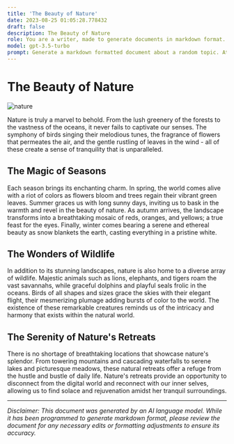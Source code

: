 ```yaml
---
title: 'The Beauty of Nature'
date: 2023-08-25 01:05:28.778432
draft: false
description: The Beauty of Nature
role: You are a writer, made to generate documents in markdown format. It is very important that all of the documents you generate are in valid markdown format.
model: gpt-3.5-turbo
prompt: Generate a markdown formatted document about a random topic. At the bottom, include a disclaimer explaining that the document was generated by you. The first line of the document should be the title. Make sure that the entire document is in proper markdown format, using a mix of various tags to make the document visually appealing.
---
```


# The Beauty of Nature

![nature](https://images.unsplash.com/photo-1533811179615-912e25985027)

Nature is truly a marvel to behold. From the lush greenery of the forests to the vastness of the oceans, it never fails to captivate our senses. The symphony of birds singing their melodious tunes, the fragrance of flowers that permeates the air, and the gentle rustling of leaves in the wind - all of these create a sense of tranquility that is unparalleled.

## The Magic of Seasons

Each season brings its enchanting charm. In spring, the world comes alive with a riot of colors as flowers bloom and trees regain their vibrant green leaves. Summer graces us with long sunny days, inviting us to bask in the warmth and revel in the beauty of nature. As autumn arrives, the landscape transforms into a breathtaking mosaic of reds, oranges, and yellows; a true feast for the eyes. Finally, winter comes bearing a serene and ethereal beauty as snow blankets the earth, casting everything in a pristine white.

## The Wonders of Wildlife

In addition to its stunning landscapes, nature is also home to a diverse array of wildlife. Majestic animals such as lions, elephants, and tigers roam the vast savannahs, while graceful dolphins and playful seals frolic in the oceans. Birds of all shapes and sizes grace the skies with their elegant flight, their mesmerizing plumage adding bursts of color to the world. The existence of these remarkable creatures reminds us of the intricacy and harmony that exists within the natural world.

## The Serenity of Nature's Retreats

There is no shortage of breathtaking locations that showcase nature's splendor. From towering mountains and cascading waterfalls to serene lakes and picturesque meadows, these natural retreats offer a refuge from the hustle and bustle of daily life. Nature's retreats provide an opportunity to disconnect from the digital world and reconnect with our inner selves, allowing us to find solace and rejuvenation amidst her tranquil surroundings.

--- 

*Disclaimer: This document was generated by an AI language model. While it has been programmed to generate markdown format, please review the document for any necessary edits or formatting adjustments to ensure its accuracy.*